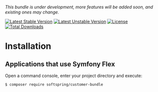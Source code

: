 

*This bundle is under development, more features will be added soon, and existing ones may change.*

[![Latest Stable Version](https://poser.pugx.org/softspring/customer-bundle/v/stable.svg)](https://packagist.org/packages/softspring/customer-bundle)
[![Latest Unstable Version](https://poser.pugx.org/softspring/customer-bundle/v/unstable.svg)](https://packagist.org/packages/softspring/customer-bundle)
[![License](https://poser.pugx.org/softspring/customer-bundle/license.svg)](https://packagist.org/packages/softspring/customer-bundle)
[![Total Downloads](https://poser.pugx.org/softspring/customer-bundle/downloads)](https://packagist.org/packages/softspring/customer-bundle)

# Installation

## Applications that use Symfony Flex

Open a command console, enter your project directory and execute:

```console
$ composer require softspring/customer-bundle
```
